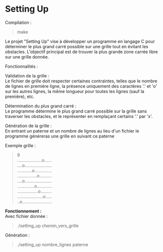 # Setting Up
Compilation :
> make

Le projet "Setting Up" vise à développer un programme en langage C pour déterminer le plus grand carré possible sur une grille tout en évitant les obstacles. L'objectif principal est de trouver la plus grande zone carrée libre sur une grille donnée.

Fonctionnalités :

Validation de la grille :  
  Le fichier de grille doit respecter certaines contraintes, telles que le nombre de lignes en première ligne, la présence uniquement des caractères '.' et 'o' sur les autres lignes, la même longueur pour toutes les lignes (sauf la première), etc.

Détermination du plus grand carré :  
  Le programme détermine le plus grand carré possible sur la grille sans traverser les obstacles, et le représenter en remplaçant certains '.' par 'x'.

Génération de la grille :  
  En entrant un paterne et un nombre de lignes au lieu d'un fichier le programme généreras une grille en suivant ce paterne

Exemple grille :  
>9  
....................o......  
....o......................  
............o..............  
................o..........  
....o......................  
..............o............  
.................o.........  
.....................o.....  
..o........................  

**Fonctionnement :**  
Avec fichier donnée :  
>./setting_up chemin_vers_grille

Génération :  
>./setting_up nombre_lignes paterne  
